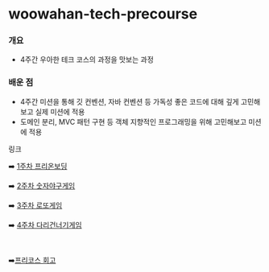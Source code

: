 # woowahan-tech-precourse

### 개요
* 4주간 우아한 테크 코스의 과정을 맛보는 과정

### 배운 점
* 4주간 미션을 통해 깃 컨벤션, 자바 컨벤션 등 가독성 좋은 코드에 대해 깊게 고민해보고 실제 미션에 적용
* 도메인 분리, MVC 패턴 구현 등 객체 지향적인 프로그래밍을 위해 고민해보고 미션에 적용

링크

➡️ [1주차 프리온보딩](https://github.com/penrose15/java-onboarding)

➡️ [2주차 숫자야구게임](https://github.com/penrose15/java-baseball)

➡️ [3주차 로또게임](https://github.com/penrose15/java-lotto)

➡️ [4주차 다리건너기게임](https://github.com/penrose15/java-bridge)

<br>

➡️[프리코스 회고](https://velog.io/@penrose_15/series/%EC%9A%B0%ED%85%8C%EC%BD%94-%ED%94%84%EB%A6%AC%EC%BD%94%EC%8A%A4)
